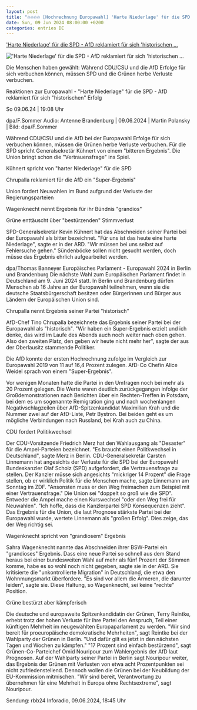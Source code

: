 ```yaml
---
layout: post
title: "🔥🔥🔥🔥 [Hochrechnung Europawahl] 'Harte Niederlage' für die SPD - AfD reklamiert für sich 'historischen ..."
date: Sun, 09 Jun 2024 08:00:00 +0200
categories: entries DE
---
```

['Harte Niederlage' für die SPD - AfD reklamiert für sich 'historischen ...](https://www.rbb24.de/politik/wahl/Europawahl/2024/reaktionen-berlin-brandenburg-ergebnis-europawahl.html)

!['Harte Niederlage' für die SPD - AfD reklamiert für sich 'historischen ...](https://www.rbb24.de/content/dam/rbb/rbb/rbb24/2024/2024_06/dpa-news/kevin-kuehnert.jpg.jpg/size=708x398.jpg)

Die Menschen haben gewählt: Während CDU/CSU und die AfD Erfolge für sich verbuchen können, müssen SPD und die Grünen herbe Verluste verbuchen.

Reaktionen zur Europawahl - "Harte Niederlage" für die SPD - AfD reklamiert für sich "historischen" Erfolg

So 09.06.24 | 19:08 Uhr

dpa/F.Sommer Audio: Antenne Brandenburg | 09.06.2024 | Martin Polansky | Bild: dpa/F.Sommer

Während CDU/CSU und die AfD bei der Europawahl Erfolge für sich verbuchen können, müssen die Grünen herbe Verluste verbuchen. Für die SPD spricht Generalsekretär Kühnert von einem "bitteren Ergebnis". Die Union bringt schon die "Vertrauensfrage" ins Spiel.

Kühnert spricht von "harter Niederlage" für die SPD

Chrupalla reklamiert für die AfD ein "Super-Ergebnis"

Union fordert Neuwahlen im Bund aufgrund der Verluste der Regierungsparteien

Wagenknecht nennt Ergebnis für ihr Bündnis "grandios"

Grüne enttäuscht über "bestürzenden" Stimmverlust



SPD-Generalsekretär Kevin Kühnert hat das Abschneiden seiner Partei bei der Europawahl als bitter bezeichnet. "Für uns ist das heute eine harte Niederlage", sagte er in der ARD. "Wir müssen bei uns selbst auf Fehlersuche gehen." Sündenböcke sollen nicht gesucht werden, doch müsse das Ergebnis ehrlich aufgearbeitet werden.

dpa/Thomas Banneyer Europäisches Parlament - Europawahl 2024 in Berlin und Brandenburg Die nächste Wahl zum Europäischen Parlament findet in Deutschland am 9. Juni 2024 statt. In Berlin und Brandenburg dürfen Menschen ab 16 Jahre an der Europawahl teilnehmen, wenn sie die deutsche Staatsbürgerschaft besitzen oder Bürgerinnen und Bürger aus Ländern der Europäischen Union sind.

Chrupalla nennt Ergebnis seiner Partei "historisch"

AfD-Chef Tino Chrupalla bezeichnete das Ergebnis seiner Partei bei der Europawahl als "historisch". "Wir haben ein Super-Ergebnis erzielt und ich denke, das wird im Laufe des Abends auch noch weiter nach oben gehen. Also den zweiten Platz, den geben wir heute nicht mehr her", sagte der aus der Oberlausitz stammende Politiker.



Die AfD konnte der ersten Hochrechnung zufolge im Vergleich zur Europawahl 2019 von 11 auf 16,4 Prozent zulegen. AfD-Co Chefin Alice Weidel sprach von einem "Super-Ergebnis".



Vor wenigen Monaten hatte die Partei in den Umfragen noch bei mehr als 20 Prozent gelegen. Die Werte waren deutlich zurückgegangen infolge der Großdemonstrationen nach Berichten über ein Rechten-Treffen in Potsdam, bei dem es um sogenannte Remigration ging und nach wochenlangen Negativschlagzeilen über AfD-Spitzenkandidat Maximilian Krah und die Nummer zwei auf der AfD-Liste, Petr Bystron. Bei beiden geht es um mögliche Verbindungen nach Russland, bei Krah auch zu China.

CDU fordert Politikwechsel

Der CDU-Vorsitzende Friedrich Merz hat den Wahlausgang als "Desaster" für die Ampel-Parteien bezeichnet. "Es braucht einen Politkwechsel in Deutschland", sagte Merz in Berlin. CDU-Generalsekretär Carsten Linnemann hat angesichts der Verluste für die SPD bei der Europawahl Bundeskanzler Olaf Scholz (SPD) aufgefordert, die Vertrauensfrage zu stellen. Der Kanzler müsse sich angesichts "mickriger 14 Prozent" die Frage stellen, ob er wirklich Politik für die Menschen mache, sagte Linnemann am Sonntag im ZDF. "Ansonsten muss er den Weg freimachen zum Beispiel mit einer Vertrauensfrage." Die Union sei "doppelt so groß wie die SPD". Entweder die Ampel mache einen Kurswechsel "oder den Weg frei für Neuwahlen". "Ich hoffe, dass die Kanzlerpartei SPD Konsequenzen zieht". Das Ergebnis für die Union, die laut Prognose stärkste Partei bei der Europawahl wurde, wertete Linnemann als "großen Erfolg". Dies zeige, das der Weg richtig sei.

Wagenknecht spricht von "grandiosem" Ergebnis

Sahra Wagenknecht nannte das Abschneiden ihrer BSW-Partei ein "grandioses" Ergebnis. Dass eine neue Partei so schnell aus dem Stand heraus bei einer bundesweiten Wahl auf mehr als fünf Prozent der Stimmen komme, habe es so wohl noch nicht gegeben, sagte sie in der ARD. Sie kritisierte die "unkontrollierte Migration" in Deutschland, die etwa den Wohnmungsmarkt überfordere. "Es sind vor allem die Ärmeren, die darunter leiden", sagte sie. Diese Haltung, so Wagenknecht, sei keine "rechte" Position.



Grüne bestürzt aber kämpferisch

Die deutsche und europaweite Spitzenkandidatin der Grünen, Terry Reintke, erhebt trotz der hohen Verluste für ihre Partei den Anspruch, Teil einer künftigen Mehrheit im neugewählten Europaparlament zu werden. "Wir sind bereit für proeuropäische demokratische Mehrheiten", sagt Reintke bei der Wahlparty der Grünen in Berlin. "Und dafür gilt es jetzt in den nächsten Tagen und Wochen zu kämpfen." "17 Prozent sind einfach bestürzend", sagt Grünen-Co-Parteichef Omid Nouripour zum Wahlergebnis der AfD laut Prognosen. Auf der Wahlparty seiner Partei in Berlin sagt Nouripour weiter, das Ergebnis der Grünen mit Verlusten von etwa acht Prozentpunkten sei nicht zufriedenstellend. Dennoch wollen die Grünen bei der Neubildung der EU-Kommission mitmischen. "Wir sind bereit, Verantwortung zu übernehmen für eine Mehrheit in Europa ohne Rechtsextreme", sagt Nouripour.

Sendung: rbb24 Inforadio, 09.06.2024, 18:45 Uhr

